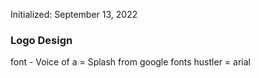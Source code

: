 Initialized: September 13, 2022

### Logo Design ###
font - Voice of a = Splash from google fonts
hustler = arial